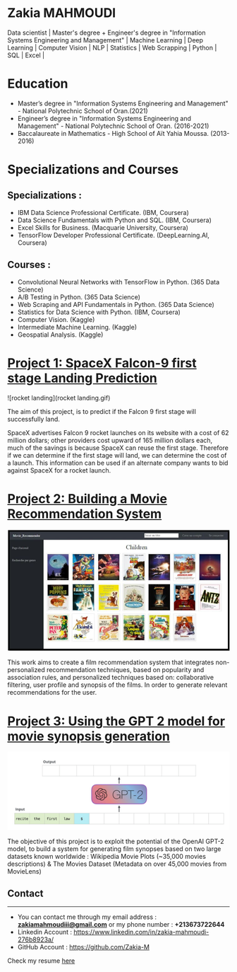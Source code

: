 # Zakia MAHMOUDI
Data scientist | Master's degree + Engineer's degree in "Information Systems Engineering and Management" | Machine Learning | Deep Learning | Computer Vision | NLP | Statistics | Web Scrapping | Python | SQL | Excel |

# Education
* Master’s degree in "Information Systems Engineering and Management" - National Polytechnic School of Oran.(2021)
* Engineer’s degree in "Information Systems Engineering and Management" - National Polytechnic School of Oran. (2016-2021)
* Baccalaureate in Mathematics - High School of Aït Yahia Moussa. (2013-2016)

# Specializations and Courses
## Specializations :
*	IBM Data Science Professional Certificate. (IBM, Coursera)
*	Data Science Fundamentals with Python and SQL. (IBM, Coursera)
*	Excel Skills for Business. (Macquarie University, Coursera)
*	TensorFlow Developer Professional Certificate. (DeepLearning.AI, Coursera)


## Courses :
* Convolutional Neural Networks with TensorFlow in Python. (365 Data Science)
*	A/B Testing in Python. (365 Data Science)
*	Web Scraping and API Fundamentals in Python. (365 Data Science)
*	Statistics for Data Science with Python. (IBM, Coursera)
*	Computer Vision. (Kaggle)
*	Intermediate Machine Learning. (Kaggle)
*	Geospatial Analysis. (Kaggle)


# [Project 1: SpaceX Falcon-9 first stage Landing Prediction](https://github.com/Zakia-M/SpaceX-Falcon-9-first-stage-Landing-Prediction)
![rocket landing](rocket landing.gif)

The aim of this project, is to predict if the Falcon 9 first stage will successfully land.

SpaceX advertises Falcon 9 rocket launches on its website with a cost of 62 million dollars; other providers cost upward of 165 million dollars each, much of the savings is because SpaceX can reuse the first stage. Therefore if we can determine if the first stage will land, we can determine the cost of a launch. This information can be used if an alternate company wants to bid against SpaceX for a rocket launch.


# [Project 2: Building a Movie Recommendation System](https://github.com/Zakia-M/Building-a-Movie-Recommendation-System)
![recommandation screenshot](1.JPG)

This work aims to create a film recommendation system that integrates non-personalized recommendation techniques, based on popularity and association rules, and personalized techniques based on: collaborative filtering, user profile and synopsis of the films. In order to generate relevant recommendations for the user.


# [Project 3: Using the GPT 2 model for movie synopsis generation](https://github.com/Zakia-M/Using-the-GPT-2-model-for-movie-synopsis-generation)
![gpt-generation](gpt-generation.gif)

The objective of this project is to exploit the potential of the OpenAI GPT-2 model, to build a system for generating film synopses based on two large datasets known worldwide : Wikipedia Movie Plots (~35,000 movies descriptions) & The Movies Dataset (Metadata on over 45,000 movies from MovieLens)



## Contact
-----
* You can contact me through my email address : **zakiamahmoudiii@gmail.com** or my phone number : **+213673722644**
* Linkedin Account : https://www.linkedin.com/in/zakia-mahmoudi-276b8923a/
* GitHub Account : https://github.com/Zakia-M

Check my resume [here](https://github.com/Zakia-M/Zakia-Portfolio/blob/main/Resume%20_%20Zakia%20Mahmoudi_f.pdf)
